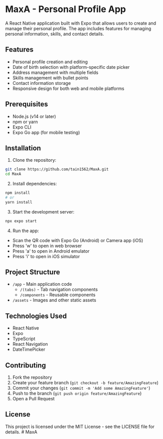 # MaxA - Personal Profile App

A React Native application built with Expo that allows users to create and manage their personal profile. The app includes features for managing personal information, skills, and contact details.

## Features

- Personal profile creation and editing
- Date of birth selection with platform-specific date picker
- Address management with multiple fields
- Skills management with bullet points
- Contact information storage
- Responsive design for both web and mobile platforms

## Prerequisites

- Node.js (v14 or later)
- npm or yarn
- Expo CLI
- Expo Go app (for mobile testing)

## Installation

1. Clone the repository:

```bash
git clone https://github.com/tain1562/MaxA.git
cd MaxA
```

2. Install dependencies:

```bash
npm install
# or
yarn install
```

3. Start the development server:

```bash
npx expo start
```

4. Run the app:

- Scan the QR code with Expo Go (Android) or Camera app (iOS)
- Press 'w' to open in web browser
- Press 'a' to open in Android emulator
- Press 'i' to open in iOS simulator

## Project Structure

- `/app` - Main application code
  - `/(tabs)` - Tab navigation components
  - `/components` - Reusable components
- `/assets` - Images and other static assets

## Technologies Used

- React Native
- Expo
- TypeScript
- React Navigation
- DateTimePicker

## Contributing

1. Fork the repository
2. Create your feature branch (`git checkout -b feature/AmazingFeature`)
3. Commit your changes (`git commit -m 'Add some AmazingFeature'`)
4. Push to the branch (`git push origin feature/AmazingFeature`)
5. Open a Pull Request

## License

This project is licensed under the MIT License - see the LICENSE file for details.
#   M a x A 
 
 
